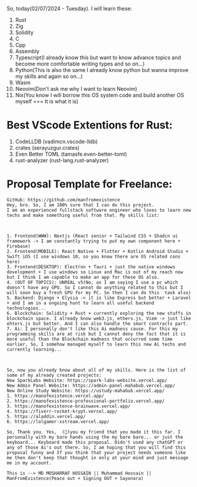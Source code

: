 So, today(02/07/2024 - Tuesday). I will learn these:
1. Rust
2. Zig
3. Solidity
4. C
5. Cpp
6. Assembly
7. Typescript(I already know this but want to know advance topics and become more comfortable writing types and so on...)
8. Python(This is also the same I already know python but wanna improve my skills and again so on...)
9. Wasm
10. Neovim(Don't ask me why I want to learn Neovim)
11. Nix(You know I will borrow this OS system code and build another OS myself === It is what it is)

# Best VScode Extentions for Rust:
1. CodeLLDB (vadimcn.vscode-lldb)
2. crates (serayuzgur.crates)
3. Even Better TOML (tamasfe.even-better-toml)
4. rust-analyzer (rust-lang.rust-analyzer)

# Proposal Template for Freelance:
```
GitHub: https://github.com/manfromexistence
Hey, bro. So, I am 100% sure that I can do this project.
I am an experienced fullstack software engineer who loves to learn new techs and make something useful from that. My skills list:



1. Frontend(WWW): Nextjs (React senior + Tailwind CSS + Shadcn ui framework -> I am constantly trying to put my own component here + Firebase)
2. Frontend(MOBILE): React Native + Flutter + Kotlin Android Studio + Swift iOS (I use windows 10, so you know there are OS related cons here)                                                                                                                                
3. Frontend(DESKTOP): Electron + Tauri + just the native windows development + I use windows so Linux and Mac is out of my reach now but I think I am capable to make an app for these OS also.                                                                                4. (OUT OF TOPICS): UNREAL v5(No, as I am saying I use a pc which doesn't have any GPU. So I cannot do anything related to this but I will soon buy a fresh GPU for my PC. So then I can do this  task also)                                                                  
5. Backend: Django + Elysia -> it is like Express but better + Laravel + and I am in a ongoing hunt to learn all useful backend technologies...                                                                                                                   
6. Blockchain: Solidity + Rust + currently exploring the new stuffs in blockchain space. I already know web3.js, ethers.js, Viem -> just like ehters.js but better. And I can also handle the smart contracts part.
7. Ai: I personally don't like this Ai madness cause. For this my programming skills are at risk but I cannot deny the fact that it is more useful than the Blockchain madness that occurred some time earlier. So, I somehow managed myself to learn this new Ai techs and currently learning...



So, now you already know about all of my skills. Here is the list of some of my already created projects:
New SparkLabs Website: https://spark-labs-website.vercel.app/
New Admin Panel Website: https://admin-panel-mahabub.vercel.app/
New Online Study Website: https://ustudy-mahabub.vercel.app/
1. https://manofexistence.vercel.app/
2. https://manofexistence-professional-portfolio.vercel.app/
3. https://manofexistence-brainwave.vercel.app/
4. https://fiverr-rocket-krypt.vercel.app/
5. https://aladdin.vercel.app/
6. https://lolgamer-xstream.vercel.app/

So, Thank you. Yes,  (👊)you my friend that you made it this far. I personally with my bare hands using the my bare bare... or just the keyboard... Keyboard made this proposal. Didn't used any chatGPT or any of those Ai's out there. So, I am hoping that you will find this proposal funny and If you think that your project needs someone like me then don't keep that thought in only at your mind and just message me in my account.

This is --> MD MOSHARRAF HOSSAIN || Muhammad Hossain || ManFromExistence(Peace out + Signing OUT + Sayonara)
```

